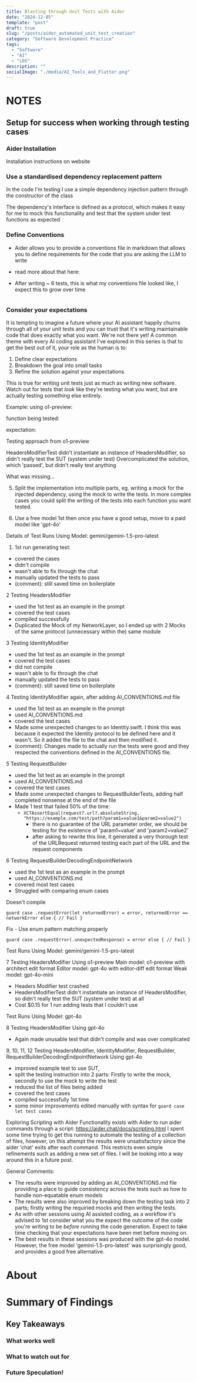 ```yaml
---
title: Blasting through Unit Tests with Aider
date: "2024-12-05"
template: "post"
draft: true
slug: "/posts/aider_automated_unit_test_creation"
category: "Software Development Practice"
tags:
  - "Software"
  - "AI"
  - "iOS"
description: ""
socialImage: "./media/AI_Tools_and_Flutter.png"
---
```


# NOTES

## Setup for success when working through testing cases

### Aider Installation 

Installation instructions on website

### Use a standardised dependency replacement pattern 

In the code I'm testing I use a simple dependency injection pattern through the constructor of the class

The dependency's interface is defined as a protocol, which makes it easy for me to mock this functionality and test that the system under test functions as expected

### Define Conventions

- Aider allows you to provide a conventions file in markdown that allows you to define requirements for the code that you are asking the LLM to write

- read more about that here: 
- After writing ~ 6 tests, this is what my conventions file looked like, I expect this to grow over time
```
```

### Consider your expectations

It is tempting to imagine a future where your AI assistant happily churns through all of your unit tests and you can trust that it's writing maintainable code that does exactly what you want. We're not there yet! A common theme with every AI coding assistant I've explored in this series is that to get the best out of it, your role as the human is to:

1. Define clear expectations
2. Breakdown the goal into small tasks 
3. Refine the solution against your expectations

This is true for writing unit tests just as much as writing new software. Watch out for tests that *look* like they're testing what you want, but are  actually testing something else entirely.

Example: using o1-preview:

function being tested:

expectation:

Testing approach from o1-preview

HeadersModifierTest didn't instantiate an instance of HeadersModifier, so didn't really test the SUT (system under test)
Overcomplicated the solution, which 'passed', but didn't really test anything

What was missing...

5. Split the implementation into multiple parts, eg. writing a mock for the injected dependency, using the mock to write the tests. In more complex cases you could split the writing of the tests into each function you want tested.

6. Use a free model 1st then once you have a good setup, move to a paid model like 'gpt-4o'


Details of Test Runs Using Model: gemini/gemini-1.5-pro-latest

1. 1st run generating test:
* covered the cases
* didn't compile 
* wasn't able to fix through the chat
* manually updated the tests to pass
* (comment): still saved time on boilerplate

2 Testing HeadersModifier
* used the 1st test as an example in the prompt
* covered the test cases
* compiled successfully
* Duplicated the Mock of my NetworkLayer, so I ended up with 2 Mocks of the same protocol (unnecessary within the) same module

3 Testing IdentityModifier
* used the 1st test as an example in the prompt
* covered the test cases
* did not compile 
* wasn't able to fix through the chat
* manually updated the tests to pass
* (comment): still saved time on boilerplate

4 Testing IdentityModifier again, after adding AI_CONVENTIONS.md file
* used the 1st test as an example in the prompt
* used AI_CONVENTIONS.md
* covered the test cases
* Made some unexpected changes to an Identity.swift. I think this was because it expected the Identity protocol to be defined here and it wasn't. So it added the file to the chat and then modified it.
* (comment): Changes made to actually run the tests were good and they respected the conventions defined in the AI_CONVENTIONS file.

5 Testing RequestBuilder
* used the 1st test as an example in the prompt
* used AI_CONVENTIONS.md
* covered the test cases
* Made some unexpected changes to RequestBuilderTests, adding half completed nonsense at the end of the file
* Made 1 test that failed 50% of the time: 
  * `XCTAssertEqual(request?.url?.absoluteString, "https://example.com/test/path?param1=value1&param2=value2")`
    * there is no guarantee of the URL parameter order, we should be testing for the existence of 'param1=value' and 'param2=value2'
    * after asking to rewrite this line, it generated a very thorough test of the URLRequest returned testing each part of the URL and the request components

6 Testing RequestBuilderDecodingEndpointNetwork
* used the 1st test as an example in the prompt
* used AI_CONVENTIONS.md
* covered most test cases
* Struggled with comparing enum cases

Doesn't compile
```
guard case .requestError(let returnedError) = error, returnedError == networkError else { // Fail }
```

Fix - Use enum pattern matching properly
```
guard case .requestError(.unexpectedResponse) = error else { // Fail }
```

Test Runs Using Model: gemini/gemini-1.5-pro-latest

7 Testing HeadersModifier Using o1-preview
Main model: o1-preview with architect edit format
Editor model: gpt-4o with editor-diff edit format
Weak model: gpt-4o-mini
* Headers Modifier test crashed
* HeadersModifierTest didn't instantiate an instance of HeadersModifier, so didn't really test the SUT (system under test) at all
* Cost $0.15 for 1 run adding tests that I couldn't use 

Test Runs Using Model: gpt-4o

8 Testing HeadersModifier Using gpt-4o 
* Again made unusable test that didn't compile and was over complicated

9, 10, 11, 12 Testing HeadersModifier, IdentityModifier, RequestBuilder, RequestBuilderDecodingEndpointNetwork Using gpt-4o 
* improved example test to use SUT, 
* split the testing instruction into 2 parts: Firstly to write the mock, secondly to use the mock to write the test
* reduced the list of files being added
* covered the test cases
* compiled successfully 1st time
* some minor improvements edited manually with syntax for `guard case let test cases`

Exploring Scripting with Aider
Functionality exists with Aider to run aider commands through a script: https://aider.chat/docs/scripting.html
I spent some time trying to get this running to automate the testing of a collection of files, however, on this attempt the results were unsatisfactory since the aider 'chat' exits after each command. This restricts even simple refinements such as adding a new set of files.
I will be looking into a way around this in a future post.

General Comments:
* The results were improved by adding an AI_CONVENTIONS.md file providing a place to guide consistency across the tests such as how to handle non-equatable enum models
* The results were also improved by breaking down the testing task into 2 parts; firstly writing the requiried mocks and then writing the tests.
* As with other sessions using AI assisted coding, as a workflow it's advised to 1st consider what you the expect the outcome of the code you're writing to be *before* running the code generation. Expect to take time checking that your expectations have been met before moving on.
* The best results in these sessions was produced with the gpt-4o model. However, the free model 'gemini-1.5-pro-latest' was surprisingly good, and provides a good free alternative.

# About

# Summary of Findings

## Key Takeaways

### What works well

### What to watch out for

### Future Speculation!